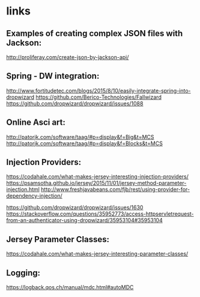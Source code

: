 # links

Examples of creating complex JSON files with Jackson:
---
http://proliferay.com/create-json-by-jackson-api/

Spring - DW integration:
---
http://www.fortitudetec.com/blogs/2015/8/10/easily-integrate-spring-into-dropwizard
https://github.com/Berico-Technologies/Fallwizard
https://github.com/dropwizard/dropwizard/issues/1088 

Online Asci art: 
---
http://patorjk.com/software/taag/#p=display&f=Big&t=MCS
http://patorjk.com/software/taag/#p=display&f=Blocks&t=MCS

Injection Providers:
---
https://codahale.com/what-makes-jersey-interesting-injection-providers/
https://psamsotha.github.io/jersey/2015/11/01/jersey-method-parameter-injection.html
http://www.freshjavabeans.com/fjb/rest/using-provider-for-dependency-injection/

https://github.com/dropwizard/dropwizard/issues/1630
https://stackoverflow.com/questions/35952773/access-httpservletrequest-from-an-authenticator-using-dropwizard/35953104#35953104

Jersey Parameter Classes:
---
https://codahale.com/what-makes-jersey-interesting-parameter-classes/

Logging:
---
https://logback.qos.ch/manual/mdc.html#autoMDC


